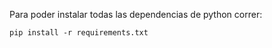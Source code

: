 Para poder instalar todas las dependencias de python correr:

```
pip install -r requirements.txt
```
